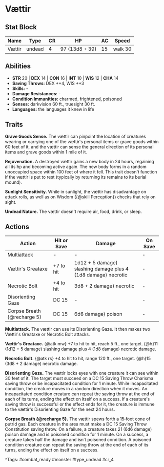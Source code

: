 # Vættir

## Stat Block

| Name | Type | CR | HP | AC | Speed |
|------|------|----|----|----|-------|
| Vættir | undead | 4 | 97 (13d8 + 39) | 15 | walk 30 |

## Abilities

- **STR** 20 | **DEX** 14 | **CON** 16 | **INT** 10 | **WIS** 12 | **CHA** 14
- **Saving Throws:** DEX ++4, WIS ++3  
- **Skills:** -  
- **Damage Resistances:** -  
- **Condition Immunities:** charmed, frightened, poisoned  
- **Senses:** darkvision 60 ft., truesight 30 ft.  
- **Languages:** the languages it knew in life

## Traits

**Grave Goods Sense.** The vættir can pinpoint the location of creatures wearing or carrying one of the vættir's personal items or grave goods within 60 feet of it, and the vættir can sense the general direction of its personal items and grave goods within 1 mile of it.

**Rejuvenation.** A destroyed vættir gains a new body in 24 hours, regaining all its hp and becoming active again. The new body forms in a random unoccupied space within 100 feet of where it fell. This trait doesn't function if the vættir is put to rest (typically by returning its remains to its burial mound).

**Sunlight Sensitivity.** While in sunlight, the vættir has disadvantage on attack rolls, as well as on Wisdom ({@skill Perception}) checks that rely on sight.

**Undead Nature.** The vættir doesn't require air, food, drink, or sleep.


## Actions

| Action | Hit or Save | Damage | On Save |
|--------|--------------|--------|----------|
| Multiattack | - | - | - |
| Vættir's Greataxe | +7 to hit | 1d12 + 5 damage) slashing damage plus 4 (1d8 damage) necrotic | - |
| Necrotic Bolt | +4 to hit | 3d8 + 2 damage) necrotic | - |
| Disorienting Gaze | DC 15 | - | - |
| Corpse Breath {@recharge 5} | DC 15 | 6d6 damage) poison | - |

**Multiattack.** The vættir can use its Disorienting Gaze. It then makes two Vættir's Greataxe or Necrotic Bolt attacks.

**Vættir's Greataxe.** {@atk mw} +7 to hit to hit, reach 5 ft., one target. {@h}11 (1d12 + 5 damage) slashing damage plus 4 (1d8 damage) necrotic damage.

**Necrotic Bolt.** {@atk rs} +4 to hit to hit, range 120 ft., one target. {@h}15 (3d8 + 2 damage) necrotic damage.

**Disorienting Gaze.** The vættir locks eyes with one creature it can see within 30 feet of it. The target must succeed on a DC 15 Saving Throw Charisma saving throw or be incapacitated condition for 1 minute. While incapacitated condition, the creature moves in a random direction when it moves. An incapacitated condition creature can repeat the saving throw at the end of each of its turns, ending the effect on itself on a success. If a creature's saving throw is successful or the effect ends for it, the creature is immune to the vættir's Disorienting Gaze for the next 24 hours.

**Corpse Breath {@recharge 5}.** The vættir spews forth a 15‑foot cone of putrid gas. Each creature in the area must make a DC 15 Saving Throw Constitution saving throw. On a failure, a creature takes 21 (6d6 damage) poison damage and is poisoned condition for 1 minute. On a success, a creature takes half the damage and isn't poisoned condition. A poisoned condition creature can repeat the saving throw at the end of each of its turns, ending the effect on itself on a success.


^Tags: #combat_ready #monster #type_undead #cr_4